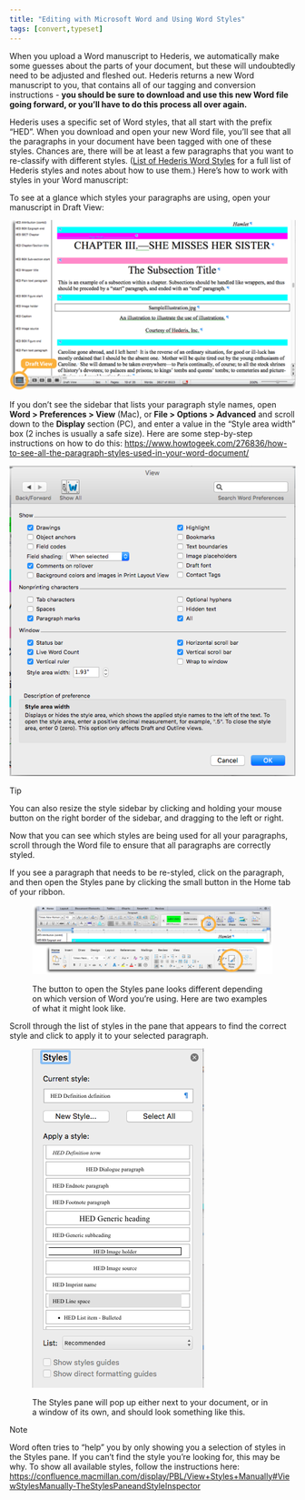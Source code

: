 ```yaml
---
title: "Editing with Microsoft Word and Using Word Styles"
tags: [convert,typeset]
---
```

 
<html><body><section data-type="chapter" class="hsecchapter" data-hederis-type="hsecchapter" id="fine-tune-styles" data-pi-attrs="id: fine-tune-styles; data-tags: convert,typeset;" role="doc-chapter" data-tags="convert,typeset" data-author-name=" " data-book-title=" " title="Editing with Microsoft Word and Using Word Styles"><p class="hblkp" data-hederis-type="hblkp" id="pj5iDpByx">When you upload a Word manuscript to Hederis, we automatically make some guesses about the parts of your document, but these will undoubtedly need to be adjusted and fleshed out. Hederis returns a new Word manuscript to you, that contains all of our tagging and conversion instructions - <strong data-hederis-type="hspanstrong" id="pgs0bl1jQ">you should be sure to download and use this new Word file going forward, or you&#8217;ll have to do this process all over again.</strong></p><p class="hblkp" data-hederis-type="hblkp" id="pwdQ29UgM">Hederis uses a specific set of Word styles, that all start with the prefix &#8220;HED&#8221;. When you download and open your new Word file, you&#8217;ll see that all the paragraphs in your document have been tagged with one of these styles. Chances are, there will be at least a few paragraphs that you want to re-classify with different styles. (<a href="{% link _docs/list-of-word-styles.md %}" data-hederis-type="hspana" id="pc2C6qSIv"><span class="Hyperlink" data-hederis-type="hspnspan" id="pzqDTyXX8">List of Hederis Word Styles</span></a> for a full list of Hederis styles and notes about how to use them.) Here&#8217;s how to work with styles in your Word manuscript:</p><p class="hblkp" data-hederis-type="hblkp" id="pesCg9epC">To see at a glance which styles your paragraphs are using, open your manuscript in Draft View:</p><img data-hederis-type="hblkimg" class="hblkimg" id="pa3bOf3qX" src="/images/stylesidebar1_callouts_01.png" data-img-src="/images/stylesidebar1_callouts_01.png"/><p class="hblkp" data-hederis-type="hblkp" id="pUuvTBycP">If you don&#8217;t see the sidebar that lists your paragraph style names, open <strong class="hspanstrong" data-hederis-type="hspanstrong" id="pazqvJZsG">Word &gt; Preferences &gt; View</strong> (Mac), or <strong class="hspanstrong" data-hederis-type="hspanstrong" id="pY8yjXOsC">File &gt; Options &gt; Advanced</strong> and scroll down to the <strong class="hspanstrong" data-hederis-type="hspanstrong" id="pYBfnRmIV">Display</strong> section (PC), and enter a value in the &#8220;Style area width&#8221; box (2 inches is usually a safe size). Here are some step-by-step instructions on how to do this: <a href="https://www.howtogeek.com/276836/how-to-see-all-the-paragraph-styles-used-in-your-word-document/" data-hederis-type="hspana" id="pJT2FnleD"><span class="Hyperlink" data-hederis-type="hspnspan" id="pNbX5kNyq">https://www.howtogeek.com/276836/how-to-see-all-the-paragraph-styles-used-in-your-word-document/</span></a></p><img data-hederis-type="hblkimg" class="hblkimg" id="pntYlQldu" src="/images/stylesidebar4.png" data-img-src="/images/stylesidebar4.png"/><aside class="hwprbox box" data-hederis-type="hwprbox" id="pUP7Z6BS9" data-type="sidebar"><p class="hblktype" data-hederis-type="hblktype" id="pSQAqkK4X">Tip</p><p class="hblkp" data-hederis-type="hblkp" id="pb0x8ZFAH">You can also resize the style sidebar by clicking and holding your mouse button on the right border of the sidebar, and dragging to the left or right.</p></aside><p class="hblkp" data-hederis-type="hblkp" id="pI0fvGSKm">Now that you can see which styles are being used for all your paragraphs, scroll through the Word file to ensure that all paragraphs are correctly styled.</p><p class="hblkp" data-hederis-type="hblkp" id="pGflvm4zB">If you see a paragraph that needs to be re-styled, click on the paragraph, and then open the Styles pane by clicking the small button in the Home tab of your ribbon.</p><figure class="hwprfig" data-hederis-type="hwprfig" id="pi7MbphQJ"><img data-hederis-type="hblkimg" class="hblkimg" id="pPdrLV9jU" src="/images/stylespane1_01.png" data-img-src="/images/stylespane1_01.png"/><p class="hblkcaption" data-hederis-type="hblkcaption" id="pLaUsVSxJ">The button to open the Styles pane looks different depending on which version of Word you&#8217;re using. Here are two examples of what it might look like.</p></figure><p class="hblkp" data-hederis-type="hblkp" id="p8CyFtcSm">Scroll through the list of styles in the pane that appears to find the correct style and click to apply it to your selected paragraph.</p><figure class="hwprfig" data-hederis-type="hwprfig" id="pnAP6PNng"><img data-hederis-type="hblkimg" class="hblkimg" id="p8l0nyuW9" src="/images/stylespane2.png" data-img-src="/images/stylespane2.png"/><p class="hblkcaption" data-hederis-type="hblkcaption" id="pLWm3TMfq">The Styles pane will pop up either next to your document, or in a window of its own, and should look something like this.</p></figure><aside class="hwprbox box" data-hederis-type="hwprbox" id="pghlFyvMI" data-type="sidebar"><p class="hblktype" data-hederis-type="hblktype" id="pdU2QfYik">Note</p><p class="hblkp" data-hederis-type="hblkp" id="piAiMIawe">Word often tries to &#8220;help&#8221; you by only showing you a selection of styles in the Styles pane. If you can&#8217;t find the style you&#8217;re looking for, this may be why. To show all available styles, follow the instructions here: <a href="https://confluence.macmillan.com/display/PBL/View+Styles+Manually#ViewStylesManually-TheStylesPaneandStyleInspector" data-hederis-type="hspana" id="plf6OYZST"><span class="Hyperlink" data-hederis-type="hspnspan" id="p9vho8rPY">https://confluence.macmillan.com/display/PBL/View+Styles+Manually#ViewStylesManually-TheStylesPaneandStyleInspector</span></a></p></aside></section></body></html>
